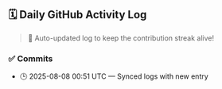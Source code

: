 ## 🗓️ Daily GitHub Activity Log

> 🤖 Auto-updated log to keep the contribution streak alive!

### ✅ Commits

- 🕒 2025-08-08 00:51 UTC — Synced logs with new entry

